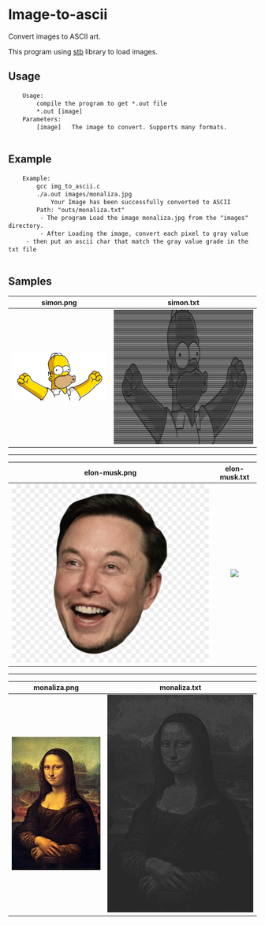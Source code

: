 # Image-to-ascii
Convert images to ASCII art.

This program using [stb](https://github.com/nothings/stb) library to load images.

## Usage

```
    Usage:
    	compile the program to get *.out file
    	*.out [image]
    Parameters:
    	[image]   The image to convert. Supports many formats.
         
```

## Example

```
    Example:
        gcc img_to_ascii.c
        ./a.out images/monaliza.jpg
           	Your Image has been successfully converted to ASCII
		Path: "outs/monaliza.txt"
         - The program Load the image monaliza.jpg from the "images" directory.
         - After Loading the image, convert each pixel to gray value
	 - then put an ascii char that match the gray value grade in the txt file
	 
```
## Samples

simon.png            |  simon.txt
:-------------------------:|:-------------------------:
![](images/simon.png)  |  ![](outs/simon_ascii.png)

---

elon-musk.png            |  elon-musk.txt
:-------------------------:|:-------------------------:
![](images/elon-musk.png)  |  ![](outs/elon_musk_ascii.png.png)

---

monaliza.png            |  monaliza.txt
:-------------------------:|:-------------------------:
![](images/monaliza.jpg)  |  ![](outs/monaliza_ascii.png)
